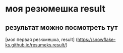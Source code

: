 # моя резюмешка result
## результат можно посмотреть тут
[моя первая резюмешка, result] (https://snowflake-ks.github.io/resumeks.result/)

